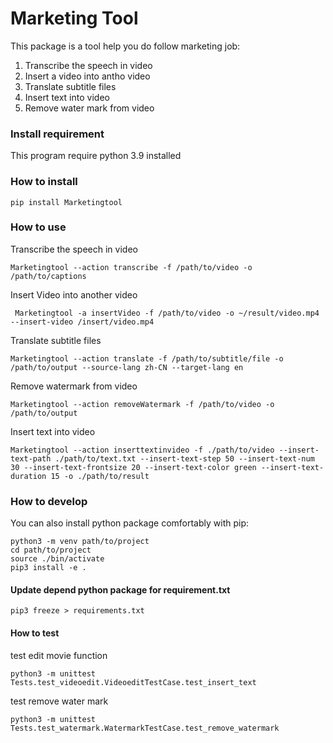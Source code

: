 # Marketing Tool
This package is a tool help you do follow marketing job:

1. Transcribe the speech in video
2. Insert a video into antho video
3. Translate subtitle files
4. Insert text into video
5. Remove water mark from video

### Install requirement
This program require python 3.9 installed

### How to install
```
pip install Marketingtool
```

### How to use

Transcribe the speech in video
```
Marketingtool --action transcribe -f /path/to/video -o /path/to/captions
```

Insert Video into another video
```
 Marketingtool -a insertVideo -f /path/to/video -o ~/result/video.mp4 --insert-video /insert/video.mp4
```

Translate subtitle files
```
Marketingtool --action translate -f /path/to/subtitle/file -o /path/to/output --source-lang zh-CN --target-lang en
```

Remove watermark from video
```
Marketingtool --action removeWatermark -f /path/to/video -o /path/to/output
```

Insert text into video
```
Marketingtool --action inserttextinvideo -f ./path/to/video --insert-text-path ./path/to/text.txt --insert-text-step 50 --insert-text-num 30 --insert-text-frontsize 20 --insert-text-color green --insert-text-duration 15 -o ./path/to/result
```

### How to develop
You can also install python package comfortably with pip:

```
python3 -m venv path/to/project
cd path/to/project
source ./bin/activate
pip3 install -e .
```

#### Update depend python package for requirement.txt
```
pip3 freeze > requirements.txt
```

#### How to test
test edit movie function
```
python3 -m unittest Tests.test_videoedit.VideoeditTestCase.test_insert_text
```
test remove water mark
```
python3 -m unittest Tests.test_watermark.WatermarkTestCase.test_remove_watermark
```